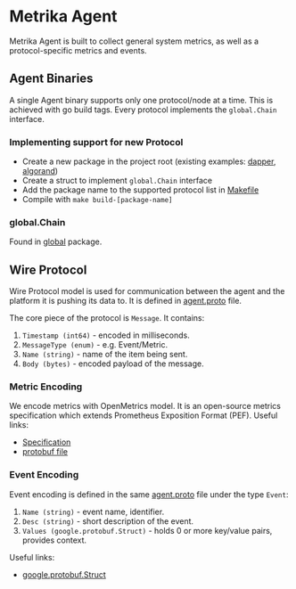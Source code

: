 # Metrika Agent

Metrika Agent is built to collect general system metrics, as well as a protocol-specific metrics and events.

## Agent Binaries

A single Agent binary supports only one protocol/node at a time. This is achieved with go build tags. Every protocol implements the `global.Chain` interface.

### Implementing support for new Protocol

* Create a new package in the project root (existing examples: [dapper](dapper/), [algorand](algorand/))
* Create a struct to implement `global.Chain` interface
* Add the package name to the supported protocol list in [Makefile](Makefile)
* Compile with `make build-[package-name]`

### global.Chain

Found in [global](internal/pkg/global/agent.go) package.

## Wire Protocol

Wire Protocol model is used for communication between the agent and the platform it is pushing its data to. It is defined in [agent.proto](api/v1/proto/agent.proto) file.

The core piece of the protocol is `Message`. It contains:

1. `Timestamp (int64)` - encoded in milliseconds.
1. `MessageType (enum)` - e.g. Event/Metric.
1. `Name (string)` - name of the item being sent.
1. `Body (bytes)` - encoded payload of the message.

### Metric Encoding

We encode metrics with OpenMetrics model. It is an open-source metrics specification which extends Prometheus Exposition Format (PEF). Useful links:
* [Specification](https://github.com/OpenObservability/OpenMetrics/blob/main/specification/OpenMetrics.md)
* [protobuf file](https://github.com/OpenObservability/OpenMetrics/blob/main/proto/openmetrics_data_model.proto)

### Event Encoding

Event encoding is defined in the same [agent.proto](api/v1/proto/agent.proto) file under the type `Event`:
1. `Name (string)` - event name, identifier.
1. `Desc (string)` - short description of the event.
1. `Values (google.protobuf.Struct)` - holds 0 or more key/value pairs, provides context.

Useful links:
* [google.protobuf.Struct](https://developers.google.com/protocol-buffers/docs/reference/google.protobuf#google.protobuf.Struct)